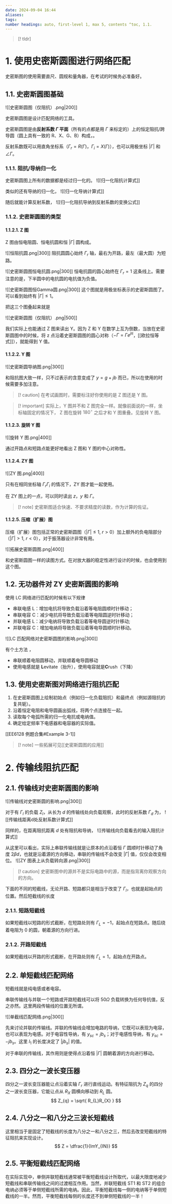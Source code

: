 ```yaml
---
date: 2024-09-04 16:44
aliases: 
tags: 
number headings: auto, first-level 1, max 5, contents ^toc, 1.1.
---
```

>[! tldr]
>

# 1. 使用史密斯圆图进行网络匹配

史密斯图的使用需要直尺、圆规和量角器，在考试的时候务必准备好。

## 1.1. 史密斯圆图基础

![[史密斯圆图（仅阻抗）.png|200]]

史密斯圆图是设计匹配网络的工具。

史密斯圆图是由**反射系数 $\Gamma$ 平面**（所有的点都是用 $\Gamma$ 来标定的）上的恒定阻抗/跨导圆（圆上具有一致的 R、X、G、B）构成，。

反射系数既可以用直角坐标系（$\Gamma _{r} = R(\Gamma)$，$\Gamma _{i}= X(\Gamma)$），也可以用极坐标 $\lvert \Gamma \rvert$ 和 $\angle \Gamma$。

### 1.1.1. 阻抗/导纳归一化

史密斯圆图上所有的数据都是经过归一化的。
![[归一化阻抗计算式]]

类似的还有导纳的归一化，
![[归一化导纳计算式]]

随后就能计算反射系数，
![[归一化阻抗导纳到反射系数的变换公式]]

### 1.1.2. 史密斯圆图的类型

#### 1.1.2.1. Z 图

Z 图由恒电阻圆、恒电抗圆和恒 $\lvert \Gamma \rvert$ 圆构成。

![[恒阻抗圆.png|300]]
阻抗圆圆心始终 $\Gamma _{r}$ 轴，最右为开路，最左（最大圆）为短路。

![[史密斯圆图恒电抗圆.png|300]]
恒电抗圆的圆心始终在 $\Gamma _{r}=1$ 这条线上。需要注意的是，下半圆中的电抗圆的电抗值为负值。

![[史密斯圆图恒Gamma圆.png|300]]
这个图就是用极坐标表示的史密斯圆图了。可以看到始终有 $\lvert \Gamma \rvert\le 1$。

把这三个图叠起来就是

![[史密斯圆图（仅阻抗）.png|500]]

我们实际上也能通过 Z 图来读出 Y。因为 Z 和 Y 在数学上互为倒数，当放在史密斯圆图中的时候，将 z 点沿着史密斯圆图的圆心对称（$-\Gamma = \Gamma e^{j\pi}$，[[欧拉恒等式]]），就能得到 Y 值。


#### 1.1.2.2. Y 图 

![[史密斯圆导纳图.png|300]]

和阻抗图大致一样，只不过表示的含意变成了 $y = g +jb$ 而已，所以在使用的时候需要多加注意。
>[! caution] 
>在考试画图时，需要标注好你使用的是 Z 图还是 Y 图。  

>[! important] 
>实际上，Y 图并不和 Z 图完全一样。就像前面说的一样，坐标轴固定的情况下， Z 图在旋转 $180^{\circ}$ 之后才和 Y 图重叠。见旋转 Y 图。


#### 1.1.2.3. 旋转 Y 图

![[旋转 Y 图.png|400]]

通过开路点和短路点能更好地看出 Z 图和 Y 图的中心对称性。

#### 1.1.2.4. ZY 图

![[ZY 图.png|400]]

只有在相同坐标轴 $\Gamma _{r}\Gamma _{i}$ 的情况下，ZY 图才能一起使用。

在 ZY 图上的一点，可以同时读出 $z$，$y$ 和 $\Gamma$。

>[! note] 
>史密斯图适合快速、不要求精度的读数，作为计算的佐证。 

#### 1.1.2.5. 压缩（扩展）图

压缩（扩展）图包括正常的史密斯圆图（$|\Gamma|≤1,\ r>0$）加上额外的负电阻部分（$\lvert \Gamma \rvert>1,\ r<0$），对于振荡器设计非常有用。

![[拓展史密斯圆图.png|400]]

和史密斯圆图一样的读图方式。在对放大器的稳定性进行设计的时候，也会使用到这个图。

## 1.2. 无功器件对 ZY 史密斯圆图的影响

使用 LC 网络进行匹配的时候有以下规律
- 串联电感 L：增加电抗将导致负载沿着等电阻圆顺时针移动；
- 串联电容 C：减少电抗将导致负载沿着等电阻圆逆时针移动；
- 并联电感 L：减少电纳将导致负载沿着等电导圆逆时针移动; 
- 并联电容 C：增加电纳将导致负载沿着等电导圆顺时针移动。

![[LC 匹配网络对史密斯圆图的影响.png|300]]

有个土方法 ，
- 串联顺着电阻圆移动，并联顺着电导圆移动
- 使用电感就是 **L**evitate（抬升），使用电容就是**C**rush（下降）

## 1.3. 使用史密斯图对网络进行阻抗匹配

1. 在史密斯圆图上绘制初始点（例如归一化负载阻抗）和最终点（例如源阻抗的复共轭）。 
2. 沿着恒定电阻和电导圆画出弧线，将两个点连接在一起。  
3. 读取每个电弧所需的归一化电抗或电纳值。  
4. 确定给定频率下电感器和电容器的实际值。

[[EE6128 例题合集#Example 3-1]]

>[! note] 
>一些拓展可见[[史密斯圆图的应用]]
>

# 2. 传输线阻抗匹配

## 2.1. 传输线对史密斯圆图的影响

![[传输线对史密斯圆的影响.png|300]]

对于有 $\Gamma _{l}$ 的负载 $Z_{l}$，从长为 $d$ 的传输线处向负载观察，此时的反射系数 $\Gamma _{d}$ 为，
![[传输线距离d处反射系数计算式]]

同样的，在距离阻抗距离 $d$ 处有阻抗和导纳，
![[传输线向负载看去的输入阻抗计算式]]

从这里可以看出，实际上串联传输线就是让原本的点沿着恒 $\Gamma$ 圆顺时针移动了角度 $2\beta d$，也就是沿着源的方向移动，串联的传输线不会改变 $\lvert \Gamma \rvert$ 值，仅仅会改变相位。
![[ZY 图表上从负载转向源.png|300]]

>[! caution] 
>史密斯图中的源并不是实际电路中的源，而是指背离你观察方向的方向。

下面的不同的短截线，无论开路、短路都只是相当于改变了 $\Gamma _{l}$，也就是起始点的位置。然后短截线的长度

### 2.1.1. 短路短截线

如果短截线以短路的形式截断，在短路处则有 $\Gamma _{L}=-1$，起始点在短路点。随后绕着电阻为 0 的圆，朝着源的方向行进。

### 2.1.2. 开路短截线

如果短截线以开路的形式截断，在开路处则有 $\Gamma _{L} = 1$，起始点在开路点。

## 2.2. 单短截线匹配网络

短截线就是纯电感或者电容。

串联传输线与并联一个短路或开路短截线可以将 $50\Omega$ 负载转换为任何导抗值，反之亦然。这里两段传输线的位置无所谓。

![[单截线匹配网络.png|300]]

先来讨论并联的传输线。并联的传输线会增加电路的导纳，它既可以表现为电容，也可以表现为电感。对于电容性导纳，有 $y_{sc} = jb_{s}$；对于电感性导纳，有 $y_{sc} = -jb_{s}$。这里 $l_{1}$ 的长度决定了 $\lvert jb_{s} \rvert$ 的值。

对于串联的传输线，其作用则是使得点沿着恒 $\lvert \Gamma \rvert$ 圆朝着源的方向进行移动。

## 2.3. 四分之一波长变压器

四分之一波长变压器能让点沿着实轴 $\Gamma _{r}$ 进行直线运动。有特征阻抗为 $Z_{q}$ 的四分之一波长变压器，它能让点从 $R_{X}$ 圆横向移动到 $R_{L}$ 圆。
$$
Z_{q} = \sqrt{ R_{L}R_{X} }
$$

## 2.4. 八分之一和八分之三波长短截线

这里相当于是固定了短截线的长度为八分之一和八分之三，然后去改变短截线的特征阻抗来实现设计。
$$
Z = \dfrac{1}{ImY_{IN}}
$$

## 2.5. 平衡短截线匹配网络

在实际实现中，单侧并联短截线通常被平衡短截线设计所取代，以最大限度地减少短截线和串联传输线之间的过渡相互作用。当然，并联短截线 ST1 和 ST2 的组合电纳必须等于单侧短截线所需的电纳。因此，平衡短截线每一侧的电纳等于单侧短截线的一半。然而，平衡短截线每侧的长度还不到单侧短截线的一半！
